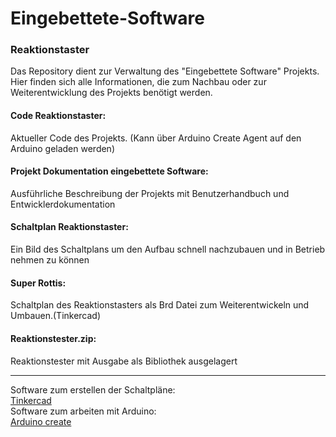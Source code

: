 # Eingebettete-Software
### Reaktionstaster

Das Repository dient zur Verwaltung des "Eingebettete Software" Projekts.
Hier finden sich alle Informationen, die zum Nachbau oder zur Weiterentwicklung des Projekts benötigt werden.

#### Code Reaktionstaster: 
Aktueller Code des Projekts. (Kann über Arduino Create Agent auf den Arduino geladen werden)

#### Projekt Dokumentation eingebettete Software:
Ausführliche Beschreibung der Projekts mit Benutzerhandbuch und Entwicklerdokumentation

#### Schaltplan Reaktionstaster:
Ein Bild des Schaltplans um den Aufbau schnell nachzubauen und in Betrieb nehmen zu können

#### Super Rottis:
Schaltplan des Reaktionstasters als Brd Datei zum Weiterentwickeln und Umbauen.(Tinkercad)

#### Reaktionstester.zip:
Reaktionstester mit Ausgabe als Bibliothek ausgelagert 

***
Software zum  erstellen der Schaltpläne: <br>
[Tinkercad](https://www.tinkercad.com/#/) <br>
Software zum arbeiten mit Arduino: <br>
[Arduino create](https://create.arduino.cc/) <br>
